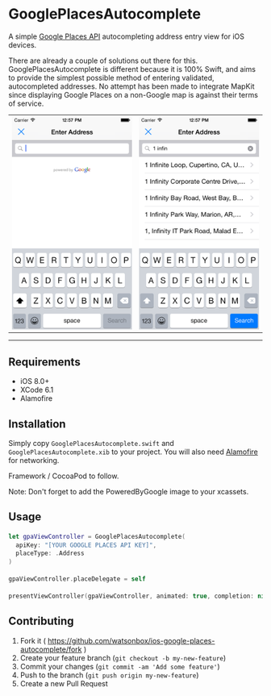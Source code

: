 # GooglePlacesAutocomplete

A simple [Google Places API](https://developers.google.com/places/documentation/autocomplete) autocompleting address entry view for iOS devices.

There are already a couple of solutions out there for this. GooglePlacesAutocomplete is different because it is 100% Swift, and aims to provide the simplest possible method of entering validated, autocompleted addresses. No attempt has been made to integrate MapKit since displaying Google Places on a non-Google map is against their terms of service.

<table width="100%">
  <tr>
    <td align="left"><img src="Screenshots/view.png"/></td>
    <td align="right"><img src="Screenshots/search.png"/></td>
  </td>
</table>

----------


## Requirements

- iOS 8.0+
- XCode 6.1
- Alamofire


## Installation

Simply copy `GooglePlacesAutocomplete.swift` and `GooglePlacesAutocomplete.xib` to your project. You will also need [Alamofire](https://github.com/Alamofire/Alamofire) for networking.

Framework / CocoaPod to follow.

Note: Don't forget to add the PoweredByGoogle image to your xcassets.


## Usage

```swift
let gpaViewController = GooglePlacesAutocomplete(
  apiKey: "[YOUR GOOGLE PLACES API KEY]",
  placeType: .Address
)

gpaViewController.placeDelegate = self

presentViewController(gpaViewController, animated: true, completion: nil)
```


## Contributing

1. Fork it ( https://github.com/watsonbox/ios-google-places-autocomplete/fork )
2. Create your feature branch (`git checkout -b my-new-feature`)
3. Commit your changes (`git commit -am 'Add some feature'`)
4. Push to the branch (`git push origin my-new-feature`)
5. Create a new Pull Request
